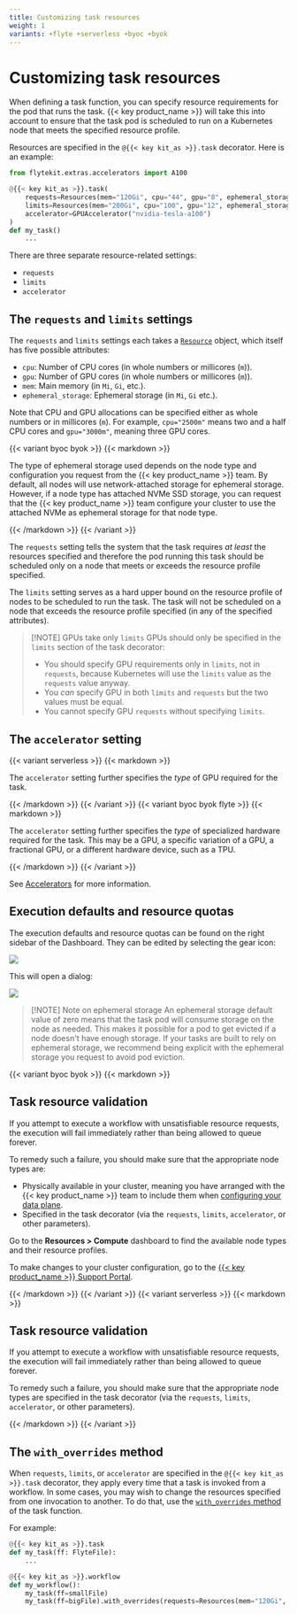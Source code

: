 ```yaml
---
title: Customizing task resources
weight: 1
variants: +flyte +serverless +byoc +byok
---
```


# Customizing task resources

When defining a task function, you can specify resource requirements for the pod that runs the task.
{{< key product_name >}} will take this into account to ensure that the task pod is scheduled to run on a Kubernetes node that meets the specified resource profile.

Resources are specified in the `@{{< key kit_as >}}.task` decorator. Here is an example:

```python
from flytekit.extras.accelerators import A100

@{{< key kit_as >}}.task(
    requests=Resources(mem="120Gi", cpu="44", gpu="8", ephemeral_storage="100Gi"),
    limits=Resources(mem="200Gi", cpu="100", gpu="12", ephemeral_storage="200Gi"),
    accelerator=GPUAccelerator("nvidia-tesla-a100")
)
def my_task()
    ...
```

There are three separate resource-related settings:

* `requests`
* `limits`
* `accelerator`

## The `requests` and `limits` settings

The `requests` and `limits` settings each takes a [`Resource`]() object, which itself has five possible attributes:
<!-- TODO: Add link to API -->

* `cpu`: Number of CPU cores (in whole numbers or millicores (`m`)).
* `gpu`: Number of GPU cores (in whole numbers or millicores (`m`)).
* `mem`: Main memory (in `Mi`, `Gi`, etc.).
* `ephemeral_storage`: Ephemeral storage (in `Mi`, `Gi` etc.).

Note that CPU and GPU allocations can be specified either as whole numbers or in millicores (`m`). For example, `cpu="2500m"` means two and a half CPU cores and `gpu="3000m"`, meaning three GPU cores.

{{< variant byoc byok >}}
{{< markdown >}}

The type of ephemeral storage used depends on the node type and configuration you request from the {{< key product_name >}} team. By default, all nodes will use network-attached storage for ephemeral storage. However, if a node type has attached NVMe SSD storage, you can request that the {{< key product_name >}} team configure your cluster to use the attached NVMe as ephemeral storage for that node type.

{{< /markdown >}}
{{< /variant >}}

The `requests` setting tells the system that the task requires _at least_ the resources specified and therefore the pod running this task should be scheduled only on a node that meets or exceeds the resource profile specified.

The `limits` setting serves as a hard upper bound on the resource profile of nodes to be scheduled to run the task.
The task will not be scheduled on a node that exceeds the resource profile specified (in any of the specified attributes).

> [!NOTE] GPUs take only `limits`
> GPUs should only be specified in the `limits` section of the task decorator:
>   * You should specify GPU requirements only in `limits`, not in `requests`, because Kubernetes will use the `limits` value as the `requests` value anyway.
>   * You _can_ specify GPU in both `limits` and `requests` but the two values must be equal.
>   * You cannot specify GPU `requests` without specifying `limits`.

## The `accelerator` setting

{{< variant serverless >}}
{{< markdown >}}

The `accelerator` setting further specifies the *type* of GPU required for the task.

{{< /markdown >}}
{{< /variant >}}
{{< variant byoc byok flyte >}}
{{< markdown >}}

The `accelerator` setting further specifies the *type* of specialized hardware required for the task.
This may be a GPU, a specific variation of a GPU, a fractional GPU, or a different hardware device, such as a TPU.

{{< /markdown >}}
{{< /variant >}}

See [Accelerators](./accelerators) for more information.

## Execution defaults and resource quotas

The execution defaults and resource quotas can be found on the right sidebar of the Dashboard.
They can be edited by selecting the gear icon:

![](../../../../_static/images/user-guide/core-concepts/tasks/task-hardware-environment/customizing-task-resources/execution-defaults-gear.png)

This will open a dialog:

![](../../../../_static/images/user-guide/core-concepts/tasks/task-hardware-environment/customizing-task-resources/execution-defaults-dialog.png)

> [!NOTE] Note on ephemeral storage
> An ephemeral storage default value of zero means that the task pod will consume storage on the node as needed.
> This makes it possible for a pod to get evicted if a node doesn't have enough storage. If your tasks are built to rely on
> ephemeral storage, we recommend being explicit with the ephemeral storage you request to avoid pod eviction.

{{< variant byoc byok >}}
{{< markdown >}}

## Task resource validation

If you attempt to execute a workflow with unsatisfiable resource requests, the execution will fail immediately rather than being allowed to queue forever.

To remedy such a failure, you should make sure that the appropriate node types are:

* Physically available in your cluster, meaning you have arranged with the {{< key product_name >}} team to include them when [configuring your data plane](../../../../deployment/configuring-your-data-plane).
* Specified in the task decorator (via the `requests`, `limits`, `accelerator`, or other parameters).

Go to the **Resources > Compute** dashboard to find the available node types and their resource profiles.

To make changes to your cluster configuration, go to the [{{< key product_name >}} Support Portal](https://get.support.union.ai/servicedesk/customer/portal/1/group/6/create/30).

{{< /markdown >}}
{{< /variant >}}
{{< variant serverless >}}
{{< markdown >}}

## Task resource validation

If you attempt to execute a workflow with unsatisfiable resource requests, the execution will fail immediately rather than being allowed to queue forever.

To remedy such a failure, you should make sure that the appropriate node types are specified in the task decorator (via the `requests`, `limits`, `accelerator`, or other parameters).

{{< /markdown >}}
{{< /variant >}}


## The `with_overrides` method

When `requests`, `limits`, or `accelerator` are specified in the `@{{< key kit_as >}}.task` decorator, they apply every time that a task is invoked from a workflow.
In some cases, you may wish to change the resources specified from one invocation to another.
To do that, use the [`with_overrides` method](../../../../api-reference/flytekit-sdk/packages/flytekit.core.node#with_overrides) of the task function.

For example:

```python
@{{< key kit_as >}}.task
def my_task(ff: FlyteFile):
    ...

@{{< key kit_as >}}.workflow
def my_workflow():
    my_task(ff=smallFile)
    my_task(ff=bigFile).with_overrides(requests=Resources(mem="120Gi", cpu="10"))
```
